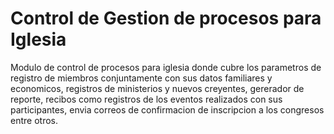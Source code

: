 # Control de Gestion de procesos para Iglesia
Modulo de control de procesos para iglesia donde cubre los parametros de registro de miembros conjuntamente con sus datos familiares y economicos, registros de ministerios y nuevos creyentes, gererador de reporte, recibos como registros de los eventos realizados con sus participantes, envia correos de confirmacion de inscripcion a los congresos entre otros.
